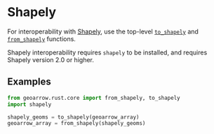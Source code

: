 # Shapely

For interoperability with [Shapely](https://shapely.readthedocs.io/en/stable/index.html), use the top-level [`to_shapely`](../api/core/interop.md#geoarrow.rust.core.to_shapely) and [`from_shapely`](../api/core/interop.md#geoarrow.rust.core.from_shapely) functions.

Shapely interoperability requires `shapely` to be installed, and requires Shapely version 2.0 or higher.

## Examples

```py
from geoarrow.rust.core import from_shapely, to_shapely
import shapely

shapely_geoms = to_shapely(geoarrow_array)
geoarrow_array = from_shapely(shapely_geoms)
```
